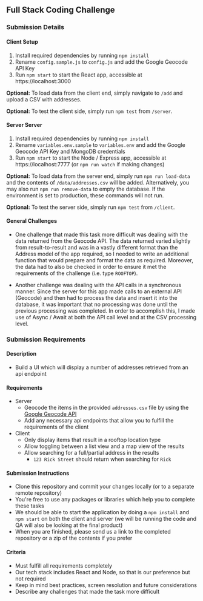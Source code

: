 ## Full Stack Coding Challenge

### Submission Details

#### Client Setup

1. Install required dependencies by running ```npm install```
2. Rename ```config.sample.js``` to ```config.js``` and add the Google Geocode API Key 
3. Run ```npm start``` to start the React app, accessible at https://localhost:3000

**Optional:** To load data from the client end, simply navigate to ```/add``` and upload a CSV with addresses.

**Optional:** To test the client side, simply run ```npm test``` from ```/server```.

#### Server Server

1. Install required dependencies by running ```npm install```
2. Rename ```variables.env.sample``` to ```variables.env``` and add the Google Geocode API Key and MongoDB credentials
3. Run ```npm start``` to start the Node / Express app, accessible at https://localhost:7777 (or ```npm run watch``` if making changes)

**Optional:** To load data from the server end, simply run ```npm run load-data``` and the contents of ```/data/addresses.csv``` will be added. Alternatively, you may also run ```npm run remove-data``` to empty the database. If the environment is set to production, these commands will not run.

**Optional:** To test the server side, simply run ```npm test``` from ```/client```.

#### General Challenges

* One challenge that made this task more difficult was dealing with the data returned from the Geocode API. The data returned varied slightly from result-to-result and was in a vastly different format than the Address model of the app required, so I needed to write an additional function that would prepare and format the data as required. Moreover, the data had to also be checked in order to ensure it met the requirements of the challenge (i.e. type ```ROOFTOP```).

* Another challenge was dealing with the API calls in a synchronous manner. Since the server for this app made calls to an external API (Geocode) and then had to process the data and insert it into the database, it was important that no processing was done until the previous processing was completed. In order to accomplish this, I made use of Async / Await at both the API call level and at the CSV processing level.

### Submission Requirements

#### Description
- Build a UI which will display a number of addresses retrieved from an api endpoint

#### Requirements
- Server
    - Geocode the items in the provided `addresses.csv` file by using the [Google Geocode API](https://developers.google.com/maps/documentation/javascript/geocoding)
    - Add any necessary api endpoints that allow you to fulfill the requirements of the client
- Client
    - Only display items that result in a rooftop location type
    - Allow toggling between a list view and a map view of the results
    - Allow searching for a full/partial address in the results
        - `123 Rick Street` should return when searching for `Rick`

#### Submission Instructions
- Clone this repository and commit your changes locally (or to a separate remote repository)
- You're free to use any packages or libraries which help you to complete these tasks
- We should be able to start the application by doing a `npm install` and `npm start` on both the client and server (we will be running the code and QA will also be looking at the final product)
- When you are finished, please send us a link to the completed repository or a zip of the contents if you prefer

#### Criteria
- Must fulfill all requirements completely
- Our tech stack includes React and Node, so that is our preference but not required
- Keep in mind best practices, screen resolution and future considerations
- Describe any challenges that made the task more difficult

